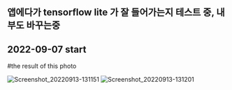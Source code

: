 ## 앱에다가 tensorflow lite 가 잘 들어가는지 테스트 중, 내부도 바꾸는중

## 2022-09-07 start

#the result of this photo


![Screenshot_20220913-131151](https://user-images.githubusercontent.com/68593892/189815729-0626a572-973e-4509-9e0b-4d0339267c0c.png)
![Screenshot_20220913-131201](https://user-images.githubusercontent.com/68593892/189815733-7ccb4ffb-bb44-48cf-a3df-d98d2b130bf7.png)
